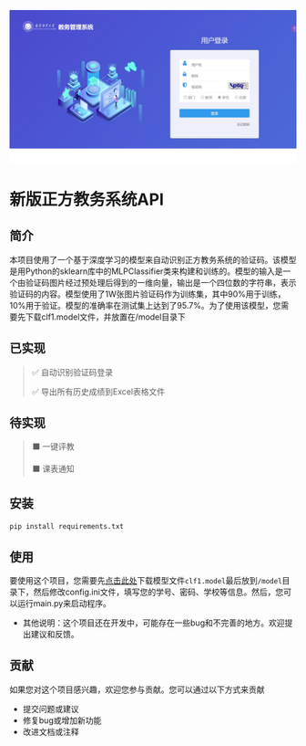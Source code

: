 ![仅适用新版方正教务管理后台](https://github.com/PUREGIH/Zhengfang/blob/main/images/UI.jpeg?raw=true)
# **新版正方教务系统API**

## 简介
本项目使用了一个基于深度学习的模型来自动识别正方教务系统的验证码。该模型是用Python的sklearn库中的MLPClassifier类来构建和训练的。模型的输入是一个由验证码图片经过预处理后得到的一维向量，输出是一个四位数的字符串，表示验证码的内容。模型使用了1W张图片验证码作为训练集，其中90%用于训练，10%用于验证。模型的准确率在测试集上达到了95.7%。为了使用该模型，您需要先下载clf1.model文件，并放置在/model目录下

## 已实现

> ✅ 自动识别验证码登录
> 
> ✅ 导出所有历史成绩到Excel表格文件

## 待实现
> ⬛ 一键评教
> 
> ⬛ 课表通知

## 安装
`pip install requirements.txt`

## 使用
要使用这个项目，您需要先[点击此处](https://ali.ma.softrib.xyz/d/%E6%9C%AC%E5%9C%B0/fangzheng_model/clf1.model?sign=L_y9IykXQ6An8Q8577czD3E7sbnChDlP_pQNGcwRIic=:0)下载模型文件`clf1.model`最后放到`/model`目录下，然后修改config.ini文件，填写您的学号、密码、学校等信息。然后，您可以运行main.py来启动程序。

- 其他说明：这个项目还在开发中，可能存在一些bug和不完善的地方。欢迎提出建议和反馈。

## 贡献
如果您对这个项目感兴趣，欢迎您参与贡献。您可以通过以下方式来贡献

- 提交问题或建议
- 修复bug或增加新功能
- 改进文档或注释
